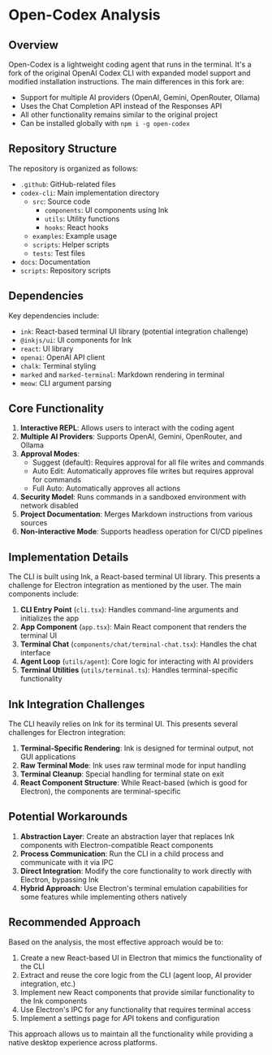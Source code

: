 # Open-Codex Analysis

## Overview
Open-Codex is a lightweight coding agent that runs in the terminal. It's a fork of the original OpenAI Codex CLI with expanded model support and modified installation instructions. The main differences in this fork are:

- Support for multiple AI providers (OpenAI, Gemini, OpenRouter, Ollama)
- Uses the Chat Completion API instead of the Responses API
- All other functionality remains similar to the original project
- Can be installed globally with `npm i -g open-codex`

## Repository Structure
The repository is organized as follows:
- `.github`: GitHub-related files
- `codex-cli`: Main implementation directory
  - `src`: Source code
    - `components`: UI components using Ink
    - `utils`: Utility functions
    - `hooks`: React hooks
  - `examples`: Example usage
  - `scripts`: Helper scripts
  - `tests`: Test files
- `docs`: Documentation
- `scripts`: Repository scripts

## Dependencies
Key dependencies include:
- `ink`: React-based terminal UI library (potential integration challenge)
- `@inkjs/ui`: UI components for Ink
- `react`: UI library
- `openai`: OpenAI API client
- `chalk`: Terminal styling
- `marked` and `marked-terminal`: Markdown rendering in terminal
- `meow`: CLI argument parsing

## Core Functionality
1. **Interactive REPL**: Allows users to interact with the coding agent
2. **Multiple AI Providers**: Supports OpenAI, Gemini, OpenRouter, and Ollama
3. **Approval Modes**:
   - Suggest (default): Requires approval for all file writes and commands
   - Auto Edit: Automatically approves file writes but requires approval for commands
   - Full Auto: Automatically approves all actions
4. **Security Model**: Runs commands in a sandboxed environment with network disabled
5. **Project Documentation**: Merges Markdown instructions from various sources
6. **Non-interactive Mode**: Supports headless operation for CI/CD pipelines

## Implementation Details
The CLI is built using Ink, a React-based terminal UI library. This presents a challenge for Electron integration as mentioned by the user. The main components include:

1. **CLI Entry Point** (`cli.tsx`): Handles command-line arguments and initializes the app
2. **App Component** (`app.tsx`): Main React component that renders the terminal UI
3. **Terminal Chat** (`components/chat/terminal-chat.tsx`): Handles the chat interface
4. **Agent Loop** (`utils/agent`): Core logic for interacting with AI providers
5. **Terminal Utilities** (`utils/terminal.ts`): Handles terminal-specific functionality

## Ink Integration Challenges
The CLI heavily relies on Ink for its terminal UI. This presents several challenges for Electron integration:

1. **Terminal-Specific Rendering**: Ink is designed for terminal output, not GUI applications
2. **Raw Terminal Mode**: Ink uses raw terminal mode for input handling
3. **Terminal Cleanup**: Special handling for terminal state on exit
4. **React Component Structure**: While React-based (which is good for Electron), the components are terminal-specific

## Potential Workarounds
1. **Abstraction Layer**: Create an abstraction layer that replaces Ink components with Electron-compatible React components
2. **Process Communication**: Run the CLI in a child process and communicate with it via IPC
3. **Direct Integration**: Modify the core functionality to work directly with Electron, bypassing Ink
4. **Hybrid Approach**: Use Electron's terminal emulation capabilities for some features while implementing others natively

## Recommended Approach
Based on the analysis, the most effective approach would be to:

1. Create a new React-based UI in Electron that mimics the functionality of the CLI
2. Extract and reuse the core logic from the CLI (agent loop, AI provider integration, etc.)
3. Implement new React components that provide similar functionality to the Ink components
4. Use Electron's IPC for any functionality that requires terminal access
5. Implement a settings page for API tokens and configuration

This approach allows us to maintain all the functionality while providing a native desktop experience across platforms.
